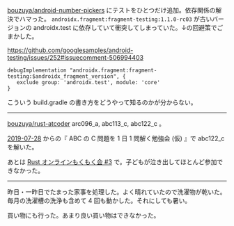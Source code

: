 [bouzuya/android-number-pickers][] にテストをひとつだけ追加。依存関係の解決でハマった。 `androidx.fragment:fragment-testing:1.1.0-rc03` が古いバージョンの androidx.test に依存していて衝突してしまっていた。↓の回避策でごまかした。

https://github.com/googlesamples/android-testing/issues/252#issuecomment-506994403

```
debugImplementation "androidx.fragment:fragment-testing:$androidx_fragment_version", {
   exclude group: 'androidx.test', module: 'core'
}
```

こういう build.gradle の書き方をどうやって知るのかが分からない。

---

[bouzuya/rust-atcoder][] arc096_a, abc113_c, abc122_c 。

[2019-07-28][] からの『 ABC の C 問題を 1 日 1 問解く勉強会 (仮) 』で abc122_c を解いた。

あとは [Rust オンラインもくもく会 #3](https://rust-online.connpass.com/event/141139/) で。子どもが泣き出してほとんど参加できなかった。

---

昨日・一昨日でたまった家事を処理した。よく晴れていたので洗濯物が乾いた。毎月の洗濯槽の洗浄も含めて 4 回も動かした。それにしても暑い。

買い物にも行った。あまり良い買い物はできなかった。

[2019-07-28]: https://blog.bouzuya.net/2019/07/28/
[bouzuya/android-number-pickers]: https://github.com/bouzuya/android-number-pickers
[bouzuya/rust-atcoder]: https://github.com/bouzuya/rust-atcoder
